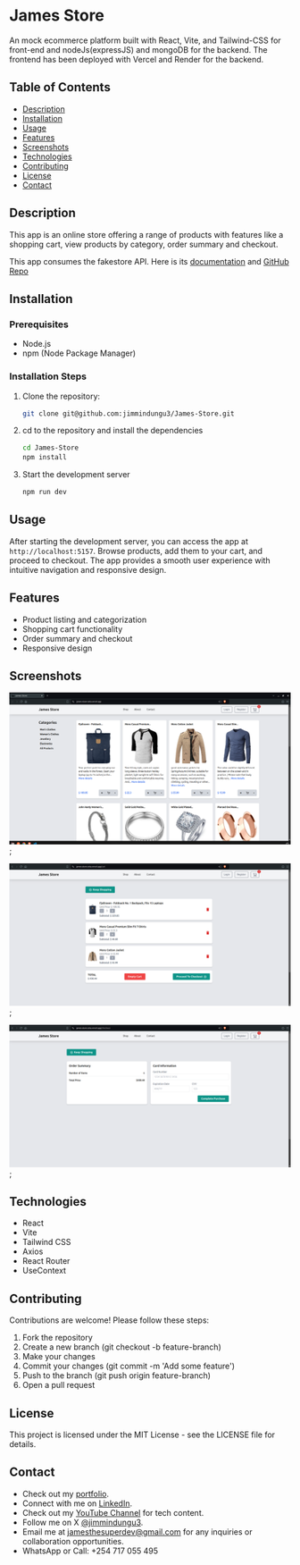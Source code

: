 # James Store

An mock ecommerce platform built with React, Vite, and Tailwind-CSS for front-end and nodeJs(expressJS) and mongoDB for the backend. The frontend has been deployed with Vercel and Render for the backend.

## Table of Contents

- [Description](#description)
- [Installation](#installation)
- [Usage](#usage)
- [Features](#features)
- [Screenshots](#screenshots)
- [Technologies](#technologies)
- [Contributing](#contributing)
- [License](#license)
- [Contact](#contact)

## Description

This app is an online store offering a range of products with features like a shopping cart, view products by category, order summary and checkout.

This app consumes the fakestore API. Here is its [documentation](https://fakestoreapi.com/docs) and [GitHub Repo](https://github.com/keikaavousi/fake-store-api)

## Installation

### Prerequisites

- Node.js
- npm (Node Package Manager)

### Installation Steps

1. Clone the repository:

   ```bash
   git clone git@github.com:jimmindungu3/James-Store.git
   ```

2. cd to the repository and install the dependencies

   ```bash
   cd James-Store
   npm install
   ```

3. Start the development server
   ```bash
   npm run dev
   ```

## Usage

After starting the development server, you can access the app at `http://localhost:5157`. Browse products, add them to your cart, and proceed to checkout. The app provides a smooth user experience with intuitive navigation and responsive design.


## Features

- Product listing and categorization
- Shopping cart functionality
- Order summary and checkout
- Responsive design

## Screenshots

<img src="./public/product-listing.png" alt="Product listing page" width="600">;

<img src="./public/cart.png" alt="Cart page" width="600">;

<img src="./public/checkout.png" alt="Checkout page" width="600">;

## Technologies

- React
- Vite
- Tailwind CSS
- Axios
- React Router
- UseContext

## Contributing

Contributions are welcome! Please follow these steps:

1. Fork the repository
2. Create a new branch (git checkout -b feature-branch)
3. Make your changes
4. Commit your changes (git commit -m 'Add some feature')
5. Push to the branch (git push origin feature-branch)
6. Open a pull request

## License

This project is licensed under the MIT License - see the LICENSE file for details.

## Contact

- Check out my [portfolio](https://jimmindungu3.github.io/portfolio/).
- Connect with me on [LinkedIn](https://www.linkedin.com/in/jamesndunguthedev/).
- Check out my [YouTube Channel](https://youtube.com/@DevsToday) for tech content.
- Follow me on X [@jimmindungu3](https://twitter.com/jimmindungu3).
- Email me at jamesthesuperdev@gmail.com for any inquiries or collaboration opportunities.
- WhatsApp or Call: +254 717 055 495
